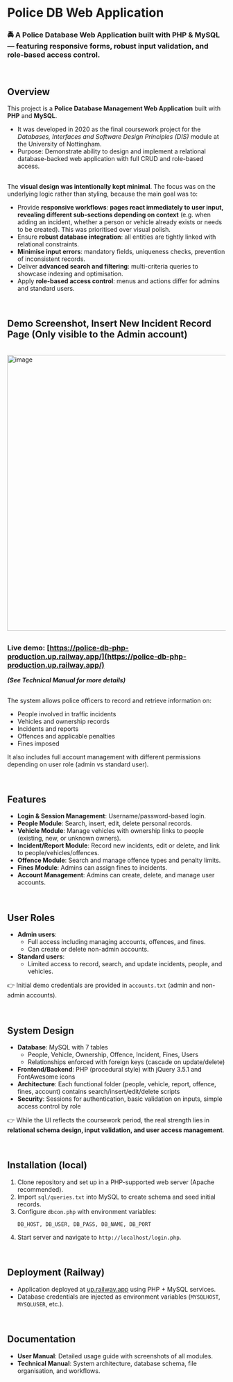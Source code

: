 # Police DB Web Application

### 🚔 A Police Database Web Application built with PHP & MySQL — featuring responsive forms, robust input validation, and role-based access control.

<br>

## Overview
This project is a **Police Database Management Web Application** built with **PHP** and **MySQL**.  
- It was developed in 2020 as the final coursework project for the *Databases, Interfaces and Software Design Principles (DIS)* module at the University of Nottingham.
- Purpose: Demonstrate ability to design and implement a relational database-backed web application with full CRUD and role-based access.  

##
The **visual design was intentionally kept minimal**. The focus was on the underlying logic rather than styling, because the main goal was to:
- Provide **responsive workflows**: **pages react immediately to user input, revealing different sub-sections depending on context** (e.g. when adding an incident, whether a person or vehicle already exists or needs to be created). This was prioritised over visual polish.
- Ensure **robust database integration**: all entities are tightly linked with relational constraints.  
- **Minimise input errors**: mandatory fields, uniqueness checks, prevention of inconsistent records.  
- Deliver **advanced search and filtering**: multi-criteria queries to showcase indexing and optimisation.  
- Apply **role-based access control**: menus and actions differ for admins and standard users.  

<br>

## Demo Screenshot, Insert New Incident Record Page (Only visible to the Admin account)
<br>
<img width="776" height="636" alt="image" src="https://github.com/user-attachments/assets/c2493ad8-c8b1-4d41-8ee7-865432a24ecb" />
<br>


##

### **Live demo:** [https://police-db-php-production.up.railway.app/](https://police-db-php-production.up.railway.app/)

**_(See Technical Manual for more details)_**

##
The system allows police officers to record and retrieve information on:
- People involved in traffic incidents  
- Vehicles and ownership records  
- Incidents and reports  
- Offences and applicable penalties  
- Fines imposed  

It also includes full account management with different permissions depending on user role (admin vs standard user).

<br>

## Features
- **Login & Session Management**: Username/password-based login.  
- **People Module**: Search, insert, edit, delete personal records.  
- **Vehicle Module**: Manage vehicles with ownership links to people (existing, new, or unknown owners).  
- **Incident/Report Module**: Record new incidents, edit or delete, and link to people/vehicles/offences.  
- **Offence Module**: Search and manage offence types and penalty limits.  
- **Fines Module**: Admins can assign fines to incidents.  
- **Account Management**: Admins can create, delete, and manage user accounts.  

<br>


## User Roles
- **Admin users**:  
  - Full access including managing accounts, offences, and fines.  
  - Can create or delete non-admin accounts.  
- **Standard users**:  
  - Limited access to record, search, and update incidents, people, and vehicles.  

👉 Initial demo credentials are provided in `accounts.txt` (admin and non-admin accounts).

<br>


## System Design
- **Database**: MySQL with 7 tables  
  - People, Vehicle, Ownership, Offence, Incident, Fines, Users  
  - Relationships enforced with foreign keys (cascade on update/delete)  
- **Frontend/Backend**: PHP (procedural style) with jQuery 3.5.1 and FontAwesome icons  
- **Architecture**: Each functional folder (people, vehicle, report, offence, fines, account) contains search/insert/edit/delete scripts  
- **Security**: Sessions for authentication, basic validation on inputs, simple access control by role  


👉 While the UI reflects the coursework period, the real strength lies in **relational schema design, input validation, and user access management**.

<br>


## Installation (local)
1. Clone repository and set up in a PHP-supported web server (Apache recommended).  
2. Import `sql/queries.txt` into MySQL to create schema and seed initial records.  
3. Configure `dbcon.php` with environment variables:  
   ```
   DB_HOST, DB_USER, DB_PASS, DB_NAME, DB_PORT
   ```  
4. Start server and navigate to `http://localhost/login.php`.  

<br>


## Deployment (Railway)
- Application deployed at [up.railway.app](https://police-db-php-production.up.railway.app/) using PHP + MySQL services.  
- Database credentials are injected as environment variables (`MYSQLHOST`, `MYSQLUSER`, etc.).  

<br>


## Documentation
- **User Manual**: Detailed usage guide with screenshots of all modules.  
- **Technical Manual**: System architecture, database schema, file organisation, and workflows.  



